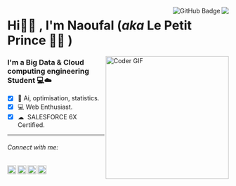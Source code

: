 [<img align="right" src="https://visitor-badge.glitch.me/badge?page_id=naoufalalaa.naoufalalaa" />][myprofile]
[<img align="right" src="https://img.shields.io/github/followers/naoufalalaa?label=Followers&style=social" alt="GitHub Badge" />][githubfollowers]

# Hi👋🏽 , I'm Naoufal (*aka* Le Petit Prince 🤴🏽 ) 

[<img align="right" src="https://user-images.githubusercontent.com/61352259/157984130-ab483bd2-8dc8-4dbf-95fb-e49e35e09290.gif" alt="Coder GIF" height="280">][myprofile]

### I'm a Big Data & Cloud computing engineering Student 💻☁️


- [x] 🧠 Ai, optimisation, statistics.
- [x] 💻 Web Enthusiast.
- [x] ☁︎&nbsp; SALESFORCE 6X Certified.

---
###### Connect with me:

[<img align="left" alt="Naoufal ALAA | Facebook" width="20px" src="https://user-images.githubusercontent.com/61352259/157986377-afbb77aa-acc9-4aa8-8d22-8e1faa8ddb33.png" />][facebook]
[<img align="left" alt="Naoufal ALAA | Linkedin" width="20px" src="https://user-images.githubusercontent.com/61352259/157986877-c0615970-f294-45e1-9b93-50071a6fc3cd.png" />][facebook]
[<img align="left" alt="Naoufal | Instagram" width="20px" src="https://user-images.githubusercontent.com/61352259/157987045-7eb4ef0a-6b7e-4736-b299-18fb2830aa67.png" />][instagram]
[<img align="left" alt="Crazy Patric | Twitter" width="20px" src="https://user-images.githubusercontent.com/61352259/157987113-c0e0a1f5-e135-4228-ac04-69d9af0882a6.png" />][twitter]


[myprofile]: https://github.com/naoufalalaa
[linkedin]: https://linkedin.com/in/naoufal-alaa
[githubfollowers]: https://github.com/naoufalalaa?tab=followers
[facebook]: https://www.facebook.com/naoufala2
[instagram]: https://www.instagram.com/naoufal_alaa
[twitter]: https://twitter.com/Crazyptrick

[react]: https://reactjs.org/
[nextjs]: https://nextjs.org/
[flutter]: https://flutter.dev/

